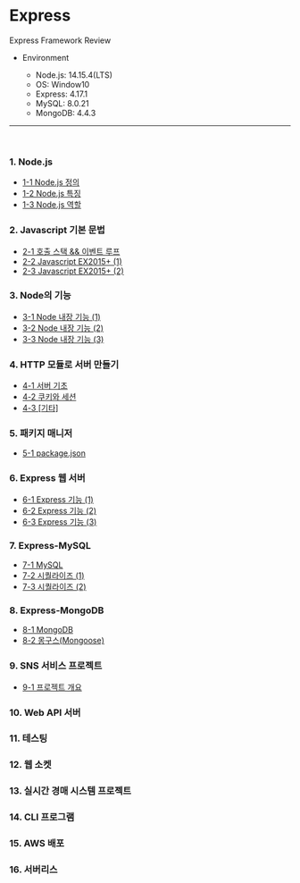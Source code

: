 # Express

Express Framework Review

* Environment

    - Node.js: 14.15.4(LTS)
    - OS: Window10
    - Express: 4.17.1
    - MySQL: 8.0.21
    - MongoDB: 4.4.3

***

<br>

### 1. Node.js
  - [1-1 Node.js 정의](https://github.com/daldalhada/Express/blob/main/description/1/1-1.md)
  - [1-2 Node.js 특징](https://github.com/daldalhada/Express/blob/main/description/1/1-2.md)
  - [1-3 Node.js 역할](https://github.com/daldalhada/Express/blob/main/description/1/1-3.md)
### 2. Javascript 기본 문법
  - [2-1 호출 스택 && 이벤트 루프](https://github.com/daldalhada/Express/blob/main/description/2/2-1.md)
  - [2-2 Javascript EX2015+ (1)](https://github.com/daldalhada/Express/blob/main/description/2/2-2.md)
  - [2-3 Javascript EX2015+ (2)](https://github.com/daldalhad./Express/blob/main/description/2/2-3.md)
### 3. Node의 기능
  - [3-1 Node 내장 기능 (1)](https://github.com/daldalhada/Express/blob/main/description/3/3-1.md)
  - [3-2 Node 내장 기능 (2)](https://github.com/daldalhada/Express/blob/main/description/3/3-2.md)
  - [3-3 Node 내장 기능 (3)](https://github.com/daldalhada/Express/blob/main/description/3/3-3.md)
### 4. HTTP 모듈로 서버 만들기
  - [4-1 서버 기초](https://github.com/daldalhada/Express/blob/main/description/4/4-1.md)
  - [4-2 쿠키와 세션](https://github.com/daldalhada/Express/blob/main/description/4/4-2.md)
  - [4-3 [기타]](https://github.com/daldalhada/Express/blob/main/description/4/4-3.md)
### 5. 패키지 매니저
  - [5-1 package.json](https://github.com/daldalhada/Express/blob/main/description/5/5-1.md)
### 6. Express 웹 서버
  - [6-1 Express 기능 (1)](https://github.com/daldalhada/Express/blob/main/description/6/6-1.md)
  - [6-2 Express 기능 (2)](https://github.com/daldalhada/Express/blob/main/description/6/6-2.md)
  - [6-3 Express 기능 (3)](https://github.com/daldalhada/Express/blob/main/description/6/6-3.md)
### 7. Express-MySQL
  - [7-1 MySQL](https://github.com/daldalhada/Express/blob/main/description/7/7-1.md)
  - [7-2 시퀄라이즈 (1)](https://github.com/daldalhada/Express/blob/main/description/7/7-2.md)
  - [7-3 시퀄라이즈 (2)](https://github.com/daldalhada/Express/blob/main/description/7/7-3.md)
### 8. Express-MongoDB
  - [8-1 MongoDB](https://github.com/daldalhada/Express/blob/main/description/8/8-1.md)
  - [8-2 몽구스(Mongoose)](https://github.com/daldalhada/Express/blob/main/description/8/8-2.md)
### 9. SNS 서비스 프로젝트
  - [9-1 프로젝트 개요](https://github.com/daldalhada/Express/blob/main/description/9/9-1.md)
### 10. Web API 서버
### 11. 테스팅
### 12. 웹 소켓
### 13. 실시간 경매 시스템 프로젝트
### 14. CLI 프로그램 
### 15. AWS 배포
### 16. 서버리스 